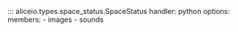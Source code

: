::: aliceio.types.space_status.SpaceStatus
    handler: python
    options:
      members:
        - images
        - sounds
